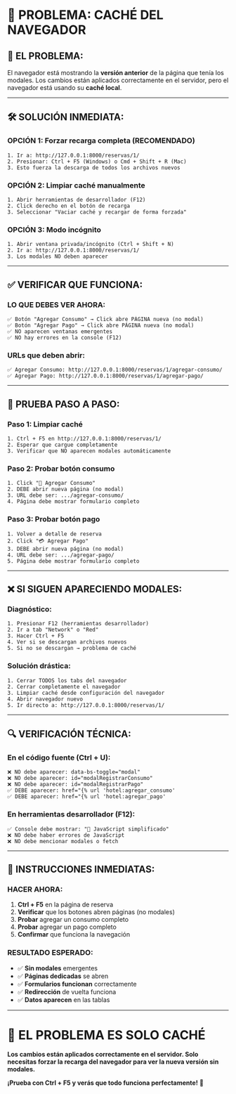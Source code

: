 # 🔄 PROBLEMA: CACHÉ DEL NAVEGADOR

## 🚨 **EL PROBLEMA:**
El navegador está mostrando la **versión anterior** de la página que tenía los modales. Los cambios están aplicados correctamente en el servidor, pero el navegador está usando su **caché local**.

---

## 🛠️ **SOLUCIÓN INMEDIATA:**

### **OPCIÓN 1: Forzar recarga completa (RECOMENDADO)**
```
1. Ir a: http://127.0.0.1:8000/reservas/1/
2. Presionar: Ctrl + F5 (Windows) o Cmd + Shift + R (Mac)
3. Esto fuerza la descarga de todos los archivos nuevos
```

### **OPCIÓN 2: Limpiar caché manualmente**
```
1. Abrir herramientas de desarrollador (F12)
2. Click derecho en el botón de recarga
3. Seleccionar "Vaciar caché y recargar de forma forzada"
```

### **OPCIÓN 3: Modo incógnito**
```
1. Abrir ventana privada/incógnito (Ctrl + Shift + N)
2. Ir a: http://127.0.0.1:8000/reservas/1/
3. Los modales NO deben aparecer
```

---

## ✅ **VERIFICAR QUE FUNCIONA:**

### **LO QUE DEBES VER AHORA:**
```
✅ Botón "Agregar Consumo" → Click abre PÁGINA nueva (no modal)
✅ Botón "Agregar Pago" → Click abre PÁGINA nueva (no modal)
✅ NO aparecen ventanas emergentes
✅ NO hay errores en la console (F12)
```

### **URLs que deben abrir:**
```
✅ Agregar Consumo: http://127.0.0.1:8000/reservas/1/agregar-consumo/
✅ Agregar Pago: http://127.0.0.1:8000/reservas/1/agregar-pago/
```

---

## 🧪 **PRUEBA PASO A PASO:**

### **Paso 1: Limpiar caché**
```
1. Ctrl + F5 en http://127.0.0.1:8000/reservas/1/
2. Esperar que cargue completamente
3. Verificar que NO aparecen modales automáticamente
```

### **Paso 2: Probar botón consumo**
```
1. Click "🛒 Agregar Consumo"
2. DEBE abrir nueva página (no modal)
3. URL debe ser: .../agregar-consumo/
4. Página debe mostrar formulario completo
```

### **Paso 3: Probar botón pago**
```
1. Volver a detalle de reserva
2. Click "💳 Agregar Pago"  
3. DEBE abrir nueva página (no modal)
4. URL debe ser: .../agregar-pago/
5. Página debe mostrar formulario completo
```

---

## ❌ **SI SIGUEN APARECIENDO MODALES:**

### **Diagnóstico:**
```
1. Presionar F12 (herramientas desarrollador)
2. Ir a tab "Network" o "Red"
3. Hacer Ctrl + F5
4. Ver si se descargan archivos nuevos
5. Si no se descargan → problema de caché
```

### **Solución drástica:**
```
1. Cerrar TODOS los tabs del navegador
2. Cerrar completamente el navegador
3. Limpiar caché desde configuración del navegador
4. Abrir navegador nuevo
5. Ir directo a: http://127.0.0.1:8000/reservas/1/
```

---

## 🔍 **VERIFICACIÓN TÉCNICA:**

### **En el código fuente (Ctrl + U):**
```
❌ NO debe aparecer: data-bs-toggle="modal"
❌ NO debe aparecer: id="modalRegistrarConsumo"
❌ NO debe aparecer: id="modalRegistrarPago"
✅ DEBE aparecer: href="{% url 'hotel:agregar_consumo'
✅ DEBE aparecer: href="{% url 'hotel:agregar_pago'
```

### **En herramientas desarrollador (F12):**
```
✅ Console debe mostrar: "🚀 JavaScript simplificado"
❌ NO debe haber errores de JavaScript
❌ NO debe mencionar modales o fetch
```

---

## 🎯 **INSTRUCCIONES INMEDIATAS:**

### **HACER AHORA:**
1. **Ctrl + F5** en la página de reserva
2. **Verificar** que los botones abren páginas (no modales)
3. **Probar** agregar un consumo completo
4. **Probar** agregar un pago completo
5. **Confirmar** que funciona la navegación

### **RESULTADO ESPERADO:**
- ✅ **Sin modales** emergentes
- ✅ **Páginas dedicadas** se abren
- ✅ **Formularios funcionan** correctamente
- ✅ **Redirección** de vuelta funciona
- ✅ **Datos aparecen** en las tablas

---

# 🎯 **EL PROBLEMA ES SOLO CACHÉ**

**Los cambios están aplicados correctamente en el servidor. Solo necesitas forzar la recarga del navegador para ver la nueva versión sin modales.**

**¡Prueba con Ctrl + F5 y verás que todo funciona perfectamente!** 🔄